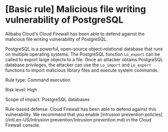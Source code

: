 # \[Basic rule\] Malicious file writing vulnerability of PostgreSQL

Alibaba Cloud's Cloud Firewall has been able to defend against the malicious file writing vulnerability of PostgreSQL.

PostgreSQL is a powerful, open-source object-relational database that runs on multiple operating systems. The PostgreSQL function `Lo_export` can be called to export large objects to a file. Once an attacker obtains PostgreSQL database privileges, the attacker can use the `Lo_import` and `Lo_export` functions to import malicious library files and execute system commands.

Rule type: Command execution

Risk level: High

Scope of impact: PostgreSQL databases

Rule-based defense: Cloud Firewall has been able to defend against this vulnerability. We recommend that you enable [intrusion prevention policies](/intl.en-US/Intrusion prevention/Intrusion prevention.md) in the Cloud Firewall console.

